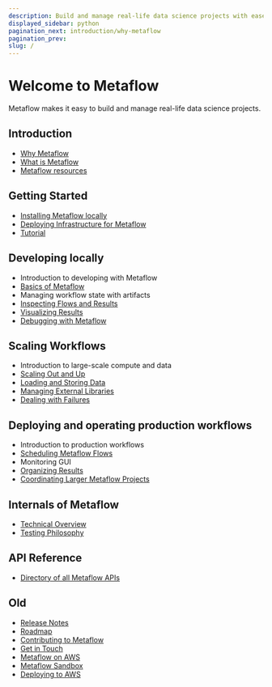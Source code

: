 ```yaml
---
description: Build and manage real-life data science projects with ease.
displayed_sidebar: python
pagination_next: introduction/why-metaflow
pagination_prev:
slug: /
---
```


# Welcome to Metaflow

Metaflow makes it easy to build and manage real-life data science projects.

<div className="tocList">

## Introduction

- [Why Metaflow](introduction/why-metaflow)
- [What is Metaflow](introduction/what-is-metaflow)
- [Metaflow resources](introduction/metaflow-resources)

## Getting Started

- [Installing Metaflow locally](getting-started/install)
- [Deploying Infrastructure for Metaflow](getting-started/infrastructure)
- [Tutorial](getting-started/tutorials/)

## Developing locally

- Introduction to developing with Metaflow
- [Basics of Metaflow](metaflow/basics)
- Managing workflow state with artifacts
- [Inspecting Flows and Results](metaflow/client)
- [Visualizing Results](metaflow/visualizing-results/)
- [Debugging with Metaflow](metaflow/debugging)

## Scaling Workflows

- Introduction to large-scale compute and data
- [Scaling Out and Up](metaflow/scaling-out-and-up/)
- [Loading and Storing Data](metaflow/data)
- [Managing External Libraries](metaflow/dependencies)
- [Dealing with Failures](metaflow/failures)

## Deploying and operating production workflows

- Introduction to production workflows
- [Scheduling Metaflow Flows](going-to-production-with-metaflow/scheduling-metaflow-flows/)
- Monitoring GUI
- [Organizing Results](metaflow/tagging)
- [Coordinating Larger Metaflow Projects](going-to-production-with-metaflow/coordinating-larger-metaflow-projects)

## Internals of Metaflow

- [Technical Overview](internals-of-metaflow/technical-overview)
- [Testing Philosophy](internals-of-metaflow/testing-philosophy)

## API Reference

- [Directory of all Metaflow APIs](api/)

## Old

- [Release Notes](introduction/release-notes)
- [Roadmap](introduction/roadmap)
- [Contributing to Metaflow](introduction/contributing-to-metaflow)
- [Get in Touch](introduction/getting-in-touch)
- [Metaflow on AWS](metaflow-on-aws)
- [Metaflow Sandbox](metaflow-on-aws/metaflow-sandbox)
- [Deploying to AWS](metaflow-on-aws/deploy-to-aws)


</div>